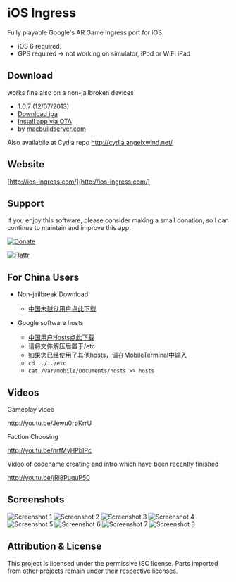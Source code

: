 iOS Ingress
===========

Fully playable Google's AR Game Ingress port for iOS.

- iOS 6 required.
- GPS required -> not working on simulator, iPod or WiFi iPad

Download
--------

works fine also on a non-jailbroken devices

- 1.0.7 (12/07/2013)
- [Download ipa](http://www.ios-ingress.com/downloads/Ingress.ipa)
- [Install app via OTA](http://tinyurl.com/iosingressota)
- by [macbuildserver.com](http://macbuildserver.com/)

Also availabile at Cydia repo http://cydia.angelxwind.net/

Website
-------

[http://ios-ingress.com/](http://ios-ingress.com/)

Support
-------

If you enjoy this software, please consider making a small donation, so I can continue to maintain and improve this app.

[![Donate](https://www.paypalobjects.com/en_US/i/btn/btn_donate_LG.gif)](https://www.paypal.com/cgi-bin/webscr?cmd=_donations&business=6HKVU78GCECL2&lc=US&item_name=iOS%20Ingress&currency_code=USD&bn=PP%2dDonationsBF%3abtn_donateCC_LG%2egif%3aNonHosted)

[![Flattr](http://api.flattr.com/button/flattr-badge-large.png)](https://flattr.com/thing/1350940/iOS-Ingress)

For China Users
-------

- Non-jailbreak Download

    - [中国未越狱用户点此下载](http://angelxwind.net/jeanny710/ingress/)

- Google software hosts

    - [中国用户Hosts点此下载](http://angelxwind.net/jeanny710/ingress/hosts.zip)
    - 请将文件解压后置于/etc
    - 如果您已经使用了其他hosts，请在MobileTerminal中输入
    - `cd ../../etc`
    - `cat /var/mobile/Documents/hosts >> hosts`

Videos
------

Gameplay video

http://youtu.be/Jewu0rpKrrU

Faction Choosing

http://youtu.be/nrfMyHPbIPc

Video of codename creating and intro which have been recently finished

http://youtu.be/jRi8PuquP50

Screenshots
-----------

![Screenshot 1](http://i.imgur.com/H9Nrgux.png)
![Screenshot 2](http://i.imgur.com/aTKqOS7.png)
![Screenshot 3](http://i.imgur.com/FIYe6bm.png)
![Screenshot 4](http://i.imgur.com/V1r6eER.png)
![Screenshot 5](http://i.imgur.com/Joik8Qe.png)
![Screenshot 6](https://f.cloud.github.com/assets/935614/608445/9139b11e-cd5e-11e2-9ba8-9092f4a17308.png)
![Screenshot 7](http://i.imgur.com/MzJn807.png)
![Screenshot 8](https://f.cloud.github.com/assets/935614/606705/fa8d98ca-cd30-11e2-8aec-ff6307e20820.png)

Attribution & License
---------------------

This project is licensed under the permissive ISC license. Parts imported from other projects remain under their respective licenses.
